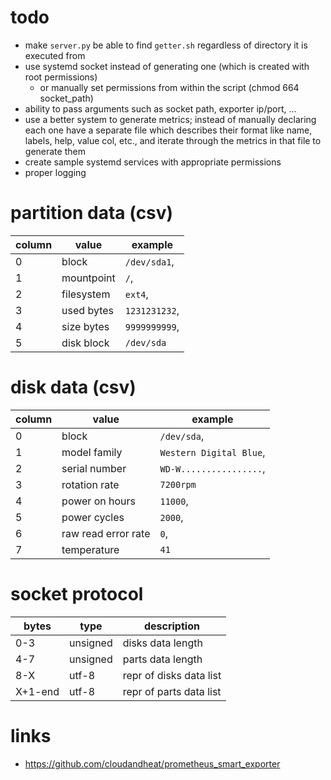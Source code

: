 # todo
- make `server.py` be able to find `getter.sh` regardless of directory it is executed from
- use systemd socket instead of generating one (which is created with root permissions)
    - or manually set permissions from within the script (chmod 664 socket\_path)
- ability to pass arguments such as socket path, exporter ip/port, ...
- use a better system to generate metrics; instead of manually declaring each one have a separate file 
  which describes their format like name, labels, help, value col, etc., and iterate through the metrics
  in that file to generate them
- create sample systemd services with appropriate permissions
- proper logging

# partition data (csv)
|column |value       |example
|-------|------------|-------
|0      |block       |`/dev/sda1`,
|1      |mountpoint  |`/`,
|2      |filesystem  |`ext4`,
|3      |used bytes  |`1231231232`,
|4      |size bytes  |`9999999999`,
|5      |disk block  |`/dev/sda`

# disk data (csv)
|column | value              |example
|-------|--------------------|-----------------
|0      |block               |`/dev/sda`,
|1      |model family        |`Western Digital Blue`,
|2      |serial number       |`WD-W................`,
|3      |rotation rate       |`7200rpm`
|4      |power on hours      |`11000`,
|5      |power cycles        |`2000`,
|6      |raw read error rate |`0`,
|7      |temperature         |`41`

# socket protocol
|bytes  |type           |description
|-------|---------------|-----------------
|0-3    |unsigned       |disks data length        
|4-7    |unsigned       |parts data length
|8-X    |utf-8          |repr of disks data list
|X+1-end|utf-8          |repr of parts data list

# links
- https://github.com/cloudandheat/prometheus_smart_exporter
